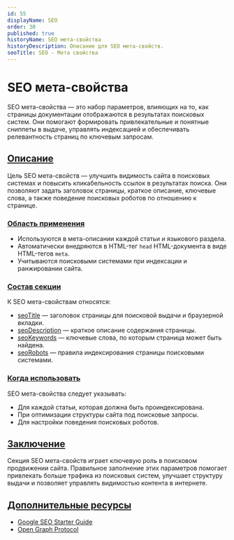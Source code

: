 ```yaml
---
id: 55  
displayName: SEO
order: 30  
published: true  
historyName: SEO мета-свойства  
historyDescription: Описание для SEO мета-свойств.  
seoTitle: SEO - Мета свойства
---
```


# SEO мета-свойства

SEO мета-свойства — это набор параметров, влияющих на то, как страницы документации отображаются в результатах поисковых
систем. Они помогают формировать привлекательные и понятные сниппеты в выдаче, управлять индексацией и обеспечивать
релевантность страниц по ключевым запросам.


## [Описание](description)

Цель SEO мета-свойств — улучшить видимость сайта в поисковых системах и повысить кликабельность ссылок в результатах
поиска. Они позволяют задать заголовок страницы, краткое описание, ключевые слова, а также поведение поисковых роботов
по отношению к странице.


### [Область применения](usage)

- Используются в мета-описании каждой статьи и языкового раздела.
- Автоматически внедряются в HTML-тег `head` HTML-документа в виде HTML-тегов `meta`.
- Учитываются поисковыми системами при индексации и ранжировании сайта.


### [Состав секции](section-content)

К SEO мета-свойствам относятся:

- [seoTitle]([59]) — заголовок страницы для поисковой выдачи и браузерной вкладки.
- [seoDescription]([56]) — краткое описание содержания страницы.
- [seoKeywords]([57]) — ключевые слова, по которым страница может быть найдена.
- [seoRobots]([58]) — правила индексирования страницы поисковыми системами.


### [Когда использовать](when-to-use)

SEO мета-свойства следует указывать:

- Для каждой статьи, которая должна быть проиндексирована.
- При оптимизации структуры сайта под поисковые запросы.
- Для настройки поведения поисковых роботов.


## [Заключение](conclusion)

Секция SEO мета-свойств играет ключевую роль в поисковом продвижении сайта. Правильное заполнение этих параметров
помогает привлекать больше трафика из поисковых систем, улучшает структуру выдачи и позволяет управлять видимостью
контента в интернете.

## [Дополнительные ресурсы](additional-resources)

- [Google SEO Starter Guide](https://developers.google.com/search/docs/fundamentals/seo-starter-guide)
- [Open Graph Protocol](https://ogp.me/)
